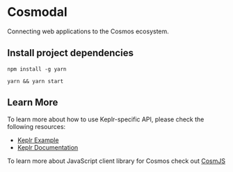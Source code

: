 # Cosmodal

Connecting web applications to the Cosmos ecosystem.

## Install project dependencies

```
npm install -g yarn
```

```
yarn && yarn start
```

## Learn More

To learn more about how to use Keplr-specific API, please check the following resources:

- [Keplr Example](https://github.com/chainapsis/keplr-example)
- [Keplr Documentation](https://docs.keplr.app)

To learn more about JavaScript client library for Cosmos check out [CosmJS](https://github.com/chainapsis/keplr-example)
